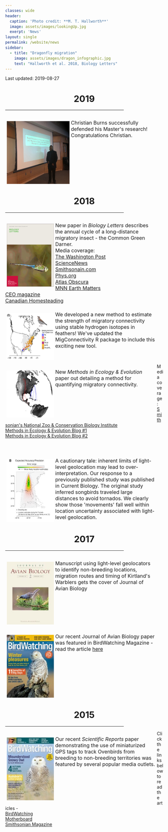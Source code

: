```yaml
---
classes: wide
header:
  caption: 'Photo credit: **M. T. Hallworth**'
  image: assets/images/lookingUp.jpg
  exerpt: 'News'
layout: single
permalink: /website/news
sidebar:
  - title: "Dragonfly migration"
    image: assets/images/dragon_infographic.jpg
    text: "Hallworth et al. 2018, Biology Letters"
---
```

Last updated: 2019-08-27

<div style="text-align:center">
<h1> 2019 </h1>
<hr width="75%">
</div>
<p style="float: left; font-size: 12pt; text-align: left; width: 95%; margin-right: 1%; margin-bottom: 0.5em">
<img src="../assets/images/burns_successful_ms.JPG" style="float: left; padding: 1%; border: 1%; height: 200px; width: 200px">
Christian Burns successfully defended his Master's research! Congratulations Christian. <br>
</p>
<p style="clear: both;">

<div style="text-align:center">
<h1> 2018 </h1>
<hr width="75%">
</div>

<p style="float: left; font-size: 12pt; text-align: left; width: 95%; margin-right: 1%; margin-bottom: 0.5em">
<img src="../assets/images/bioletters2018.jpeg" style="float: left; padding: 1%; border: 1%; height: 200px; width: 150px">
New paper in <i>Biology Letters</i> describes the annual cycle of a long-distance migratory insect - the Common Green Darner.<br>
Media coverage:<br>
<a href="https://www.washingtonpost.com/science/2018/12/21/theres-huge-hidden-migration-america-dragonflies/?noredirect=on&utm_term=.a50553f19b15" target="_blank">The Washington Post</a><br>
<a href="https://www.sciencenews.org/article/green-darner-dragonflies-migrate-bit-monarch-butterflies" target="_blank">ScienceNews</a><br>
<a href="https://www.smithsonianmag.com/smart-news/dragonfly-undertakes-epic-multi-generational-migration-each-year-180971190/" target="blank">Smithsonain.com</a><br>
<a href="https://phys.org/news/2018-12-1000s-miles-scientists-mystery-dragonfly.html" target="_blank">Phys.org</a><br>
<a href="https://www.atlasobscura.com/articles/do-dragonflies-migrate" target="_blank">Atlas Obscura</a><br>
<a href="https://www.mnn.com/earth-matters/animals/blogs/it-takes-this-dragonfly-three-generations-to-complete-annual-migration" target="_blank">MNN Earth Matters</a><br>
<a href="https://news.theceomagazine.com/news/scientists-have-discovered-green-darner-dragonflies-take-three-generations-to-complete-migration/" target="_blank">CEO magazine</a><br>
<a href="https://canadianhomesteading.ca/science/dragonflys-migration-is-no-mystery-for-scientists-anymore/7915" target="blank">Canadian Homesteading</a><br>
</p>
<p style="clear: both;">

<p style="float: left; font-size: 12pt; text-align: left; width: 95%; margin-right: 1%; margin-bottom: 0.5em">
<img src="../assets/images/ecography_2018.JPG" style="float: left; padding: 1%; border: 1%; height: 150px; width: 150px">
We developed a new method to estimate the strength of migratory connectivity using stable hydrogen isotopes in feathers! We've updated the MigConnectivity R package to include this exciting new tool.
</p>
<p style="clear: both;">

<p style="float: left; font-size: 12pt; text-align: left; width: 95%; margin-right: 1%; margin-bottom: 0.5em">
<img src="../assets/images/OVENmove.jpg" style="float: left; padding: 1%; border: 1%; height: 150px; width: 150px">
New <i>Methods in Ecology & Evolution</i> paper out detailing a method for quantifying migratory connectivity. 

Media coverage:<br>
<a href="https://nationalzoo.si.edu/migratory-birds/news/smithsonian-scientists-develop-free-tool-improve-understanding-migratory" target="_blank">Smithsonian's National Zoo & Conservation Biology Institute</a><br>
<a href="https://methodsblog.wordpress.com/2017/11/21/strength-of-migratory-connectivity/" target="_blank">Methods in Ecology & Evolution Blog #1</a><br>
<a href="https://methodsblog.wordpress.com/2017/11/09/migratory-connectivity/" target="_blank">Methods in Ecology & Evolution Blog #2</a><br>
</p>
<br>
<p style="clear: both;">

<p style="float: left; font-size: 12pt; text-align: left; width: 95%; margin-right: 1%; margin-bottom: 0.5em">
<img src="../assets/images/lisovski_2018.jpg" style="float: left; padding: 1%; border: 1%; height: 200px; width: 150px">
A cautionary tale: inherent limits of light-level geolocation may lead to over-interpretation. Our response  to a previously published study was published in Current Biology. The original study inferred songbirds traveled large distances to avoid tornados. We clearly show those 'movements' fall well within location uncertainty associated with light-level geolocation.
</p>
<p style="clear: both;">

<div style="text-align:center">
<h1> 2017 </h1>
<hr width="75%">
</div>

<p style="float: left; font-size: 12pt; text-align: left; width: 95%; margin-right: 1%; margin-bottom: 0.5em"><img src="../assets/images/jab-kirtlands-cover.jpg" style="float: left; padding: 1%; border: 1%; height: 200px; width: 150px">
Manuscript using light-level geolocators to identify non-breeding locations, migration routes and timing of Kirtland's Warblers gets the cover of Journal of Avian Biology
</p>
<br>
<p style="clear: both;">

<p style="float: left; font-size: 12pt; text-align: left; width: 95%; margin-right: 1%; margin-bottom: 0.5em">
<img src="../assets/images/birdwatching_2017.jpg" style="float: left; padding: 1%; border: 1%; height: 200px; width: 150px">
Our recent Journal of Avian Biology paper was featured in BirdWatching Magazine - read the article <a href="https://www.birdwatchingdaily.com/news/science/geolocators-reveal-loop-migration-kirtlands-warbler/" target="_blank">here</a>
</p>
<br>
<p style="clear: both;">

<div style="text-align:center">
<h1> 2015 </h1>
<hr width="75%">
</div>

<p style="float: left; font-size: 12pt; text-align: left; width: 95%; margin-right: 1%; margin-bottom: 0.5em">
<img src="../assets/images/birdwatching_2015.jpg" style="float: left; padding: 1%; border: 1%; height: 200px; width: 150px">
Our recent <i>Scientific Reports</i> paper demonstrating the use of miniaturized GPS tags to track Ovenbirds from breeding to non-breeding territories was featured by several popular media outlets.

Click the links below to read the articles -<br>
<a href="http://www.birdwatchingdaily.com/blog/2015/08/12/tiny-gps-tags-are-huge-for-the-study-of-small-birds/" target="_blank">BirdWatching</a><br>
<a href="http://motherboard.vice.com/read/tracking-tiny-birds-using-tiny-gps-backpacks" target="_blank">Motherboard</a><br>
<a href="http://www.smithsonianmag.com/smithsonian-institution/hottest-new-accessory-songbirds-tiny-gps-enabled-backpacks-180955625/" target="_blank">Smithsonian Magazine</a>
</p>
<br>
<p style="clear: both;">
